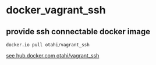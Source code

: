 docker_vagrant_ssh
==================

## provide ssh connectable docker image

```
docker.io pull otahi/vagrant_ssh
```

[see hub.docker.com otahi/vagrant_ssh](https://registry.hub.docker.com/u/otahi/vagrant_ssh/)
